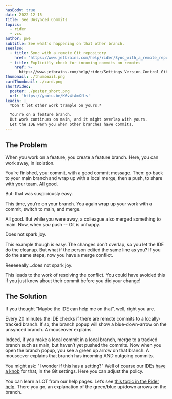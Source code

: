```yaml
---
hasBody: true
date: 2022-12-15
title: See Unsynced Commits
topics:
  - rider
  - vcs
author: pwe
subtitle: See what's happening on that other branch.
seealso:
  - title: Sync with a remote Git repository
    href: 'https://www.jetbrains.com/help/rider/Sync_with_a_remote_repository.html'
  - title: Explicitly check for incoming commits on remotes
    href: >-
      https://www.jetbrains.com/help/rider/Settings_Version_Control_Git.html#90206995
thumbnail: ./thumbnail.png
cardThumbnail: ./card.png
shortVideo:
  poster: ./poster_short.png
  url: 'https://youtu.be/K6v4tAmXfLs'
leadin: |
  *Don't let other work trample on yours.*    

  You're on a feature branch.
  But work continues on main, and it might overlap with yours.
  Let the IDE warn you when other branches have commits.
---
```

## The Problem

When you work on a feature, you create a feature branch. 
Here, you can work away, in isolation.

You’re finished, you: commit, with a good commit message. 
Then: go back to your main branch and wrap up with a local merge, then a push, to share with your team. 
All good.

But: that was suspiciously easy.

This time, you’re on your branch. 
You again wrap up your work with a commit, switch to main, and merge.

All good. 
But while you were away, a colleague also merged something to main.
Now, when *you* push -- Git is unhappy.

Does not spark joy.

This example though is easy. 
The changes don’t overlap, so you let the IDE do the cleanup.
But what if the person edited the same line as you? 
If you do the same steps, now you have a merge conflict.

Reeeeeally...does not spark joy.

This leads to the work of resolving the conflict. 
You could have avoided this if you just knew about their commit before you did your change!

## The Solution

If you thought “Maybe the IDE can help me on that”, well, right you are.

Every 20 minutes the IDE checks if there are remote commits to a locally-tracked branch. 
If so, the branch popup will show a blue-down-arrow on the unsynced branch. 
A mouseover explains.

Indeed, if you make a local commit in a local branch, merge to a tracked branch such as main, but haven’t yet pushed the commits.
Now when you open the branch popup, you see a green up arrow on that branch. 
A mouseover explains that branch has incoming AND outgoing commits.


You might ask: "I wonder if this has a setting?"
Well of course our IDEs [have a knob](https://www.jetbrains.com/help/rider/Settings_Version_Control_Git.html#90206995) for that, in the Git settings. 
Here you can adjust the policy.

You can learn a LOT from our help pages. Let’s see [this topic in the Rider help](https://www.jetbrains.com/help/rider/Sync_with_a_remote_repository.html). 
There you go, an explanation of the green/blue up/down arrows on the branch.
